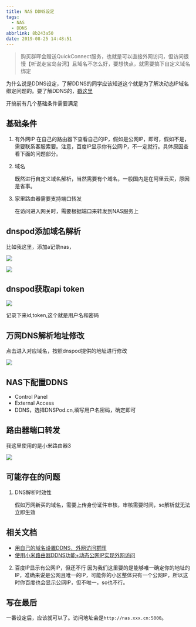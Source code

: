 ```yaml
---
title: NAS DDNS设定
tags:
  - NAS
  - DDNS
abbrlink: 8b243a50
date: 2019-08-25 14:48:51
---
```

> 购买群晖会赠送QuickConnect服务，也就是可以直接外网访问，但访问很慢【听说走宝岛台湾】且域名不怎么好，要想快点，就需要搞下自定义域名绑定

为什么说是DDNS设定，了解DDNS的同学应该知道这个就是为了解决动态IP域名绑定问题的。要了解DDNS的，[戳这里](https://www.lifewire.com/definition-of-dynamic-dns-816294)

开搞前有几个基础条件需要满足
## 基础条件
1. 有外网IP
	在自己的路由器下查看自己的IP，假如是公网IP，即可，假如不是，需要联系客服索要。注意，百度IP显示你有公网IP，不一定就行。具体原因查看下面的问题部分。

2. 域名
	
	既然进行自定义域名解析，当然需要有个域名，一般国内是在阿里云买，原因是省事。
3. 家里路由器需要支持端口转发
	
	在访问进入网关时，需要根据端口来转发到NAS服务上	

## dnspod添加域名解析

比如我这里，添加a记录nas，

![](http://static.1991421.cn/2019-08-25-062743.png)

![](http://static.1991421.cn/2019-08-25-062808.png)

## dnspod获取api token

![](http://static.1991421.cn/2019-08-25-063651.png)

记录下来id,token,这个就是用户名和密码

## 万网DNS解析地址修改
点击进入对应域名，按照dnspod提供的地址进行修改

![](http://static.1991421.cn/2019-08-25-063534.png)

## NAS下配置DDNS
- Control Panel 
- External Access 
- DDNS，选择DNSPod.cn,填写用户名密码，确定即可

## 路由器端口转发

我这里使用的是小米路由器3

![](http://static.1991421.cn/2019-08-25-064115.png)


## 可能存在的问题

1. DNS解析时效性

	假如万网新买的域名，需要上传身份证件审核，审核需要时间，so解析就无法立即生效
 
## 相关文档

- [用自己的域名设置DDNS，外网访问群晖](https://www.moks.cc/?p=9)
- [使用小米路由器DDNS功能+动态公网IP实现外网访问](http://www.95408.com/blog/3348.html)

2. 百度IP显示有公网IP，但还不行
因为我们这里要的是能够唯一确定你的地址的IP，准确来说是公网且唯一的IP，可能你的小区整体只有一个公网IP，所以这时你百度也会显示公网IP，但不唯一，so也不行。


## 写在最后

一番设定后，应该就可以了。访问地址会是`http://nas.xxx.cn:5000`。
